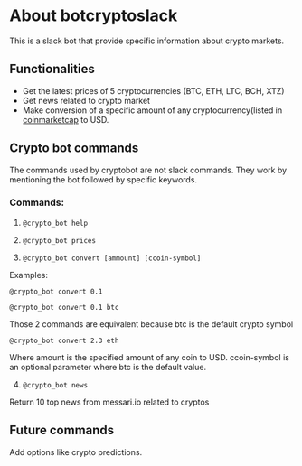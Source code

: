 # About botcryptoslack
This is a slack bot that provide specific information about crypto markets.

## Functionalities
* Get the latest prices of 5 cryptocurrencies (BTC, ETH, LTC, BCH,  XTZ)
* Get news related to crypto market
* Make conversion of a specific amount of any cryptocurrency(listed in [coinmarketcap](https://coinmarketcap.com) to USD.

## Crypto bot commands
The commands used by cryptobot are not slack commands. They work by mentioning the bot followed by specific keywords.

### Commands:
1.     @crypto_bot help 
2.     @crypto_bot prices
3.     @crypto_bot convert [ammount] [ccoin-symbol] 
  Examples:
  
    @crypto_bot convert 0.1
    
    @crypto_bot convert 0.1 btc
    
Those 2 commands are equivalent because btc is the default crypto symbol

    @crypto_bot convert 2.3 eth
Where amount is the specified amount of any coin to USD.  ccoin-symbol is an optional parameter where btc is the default value.

4.     @crypto_bot news 
Return 10 top news from messari.io related to cryptos

## Future commands
Add options like crypto predictions.


